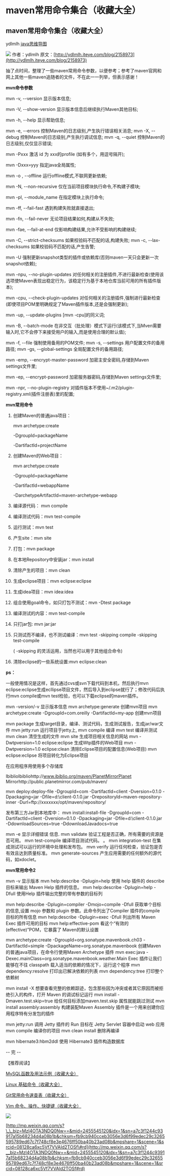 # maven常用命令集合（收藏大全）

## maven常用命令集合（收藏大全）

ydlmlh [java思维导图](maven-chang-yong-ming-ling-ji-he-shou-cang-da-quan.md)

![](https://github.com/yangbao93/docs/tree/d23f2b2cbc4eb06e62d38114d6a7f5410080c7b5/技术知识/其它/Git:Maven/maven常用命令集合（收藏大全）/640.jpg) 作者：ydlmlh 原文：[http://ydlmlh.iteye.com/blog/2158973](http://ydlmlh.iteye.com/blog/2158973)

抽了点时间，整理了一些maven常用命令参数，以便参考；参考了maven官网和网上其他一些maven追随者的文件，不在此一一列举，但表示感谢！

**mvn命令参数**

mvn -v, --version 显示版本信息;

mvn -V, --show-version 显示版本信息后继续执行Maven其他目标;

mvn -h, --help 显示帮助信息;

mvn -e, --errors 控制Maven的日志级别,产生执行错误相关消息; mvn -X, --debug 控制Maven的日志级别,产生执行调试信息; mvn -q, --quiet 控制Maven的日志级别,仅仅显示错误;

mvn -Pxxx 激活 id 为 xxx的profile \(如有多个，用逗号隔开\);

mvn -Dxxx=yyy 指定java全局属性;

mvn -o , --offline 运行offline模式,不联网更新依赖;

mvn -N, --non-recursive 仅在当前项目模块执行命令,不构建子模块;

mvn -pl, --module\_name 在指定模块上执行命令;

mvn -ff, --fail-fast 遇到构建失败就直接退出;

mvn -fn, --fail-never 无论项目结果如何,构建从不失败;

mvn -fae, --fail-at-end 仅影响构建结果,允许不受影响的构建继续;

mvn -C, --strict-checksums 如果校验码不匹配的话,构建失败; mvn -c, --lax-checksums 如果校验码不匹配的话,产生告警;

mvn -U 强制更新snapshot类型的插件或依赖库\(否则maven一天只会更新一次snapshot依赖\);

mvn -npu, --no-plugin-updates 对任何相关的注册插件,不进行最新检查\(使用该选项使Maven表现出稳定行为，该稳定行为基于本地仓库当前可用的所有插件版本\);

mvn -cpu, --check-plugin-updates 对任何相关的注册插件,强制进行最新检查\(即使项目POM里明确规定了Maven插件版本,还是会强制更新\);

mvn -up, --update-plugins \[mvn -cpu\]的同义词;

mvn -B, --batch-mode 在非交互（批处理）模式下运行\(该模式下,当Mven需要输入时,它不会停下来接受用户的输入,而是使用合理的默认值\);

mvn -f, --file  强制使用备用的POM文件; mvn -s, --settings  用户配置文件的备用路径; mvn -gs, --global-settings  全局配置文件的备用路径;

mvn -emp, --encrypt-master-password  加密主安全密码,存储到Maven settings文件里;

mvn -ep, --encrypt-password  加密服务器密码,存储到Maven settings文件里;

mvn -npr, --no-plugin-registry 对插件版本不使用~/.m2/plugin-registry.xml\(插件注册表\)里的配置;

**mvn常用命令**

1. 创建Maven的普通java项目：

   mvn archetype:create

   -DgroupId=packageName

   -DartifactId=projectName

2. 创建Maven的Web项目：

   mvn archetype:create

   -DgroupId=packageName

   -DartifactId=webappName

   -DarchetypeArtifactId=maven-archetype-webapp

3. 编译源代码： mvn compile
4. 编译测试代码：mvn test-compile
5. 运行测试：mvn test
6. 产生site：mvn site
7. 打包：mvn package
8. 在本地Repository中安装jar：mvn install
9. 清除产生的项目：mvn clean
10. 生成eclipse项目：mvn eclipse:eclipse
11. 生成idea项目：mvn idea:idea
12. 组合使用goal命令，如只打包不测试：mvn -Dtest package
13. 编译测试的内容：mvn test-compile
14. 只打jar包: mvn jar:jar
15. 只测试而不编译，也不测试编译：mvn test -skipping compile -skipping test-compile

    \( -skipping 的灵活运用，当然也可以用于其他组合命令\)

16. 清除eclipse的一些系统设置:mvn eclipse:clean

**ps：**

一般使用情况是这样，首先通过cvs或svn下载代码到本机，然后执行mvn eclipse:eclipse生成ecllipse项目文件，然后导入到eclipse就行了；修改代码后执行mvn compile或mvn test检验，也可以下载eclipse的maven插件。

mvn -version/-v 显示版本信息 mvn archetype:generate 创建mvn项目 mvn archetype:create -DgroupId=com.oreilly -DartifactId=my-app 创建mvn项目

mvn package 生成target目录，编译、测试代码，生成测试报告，生成jar/war文件 mvn jetty:run 运行项目于jetty上, mvn compile 编译 mvn test 编译并测试 mvn clean 清空生成的文件 mvn site 生成项目相关信息的网站 mvn -Dwtpversion=1.0 eclipse:eclipse 生成Wtp插件的Web项目 mvn -Dwtpversion=1.0 eclipse:clean 清除Eclipse项目的配置信息\(Web项目\) mvn eclipse:eclipse 将项目转化为Eclipse项目

在应用程序用使用多个存储库

IbiblioIbibliohttp://www.ibiblio.org/maven/PlanetMirrorPlanet Mirrorhttp://public.planetmirror.com/pub/maven/

mvn deploy:deploy-file -DgroupId=com -DartifactId=client -Dversion=0.1.0 -Dpackaging=jar -Dfile=d:\client-0.1.0.jar -DrepositoryId=maven-repository-inner -Durl=ftp://xxxxxxx/opt/maven/repository/

发布第三方Jar到本地库中： mvn install:install-file -DgroupId=com -DartifactId=client -Dversion=0.1.0 -Dpackaging=jar -Dfile=d:\client-0.1.0.jar -DdownloadSources=true -DdownloadJavadocs=true

mvn -e 显示详细错误 信息. mvn validate 验证工程是否正确，所有需要的资源是否可用。 mvn test-compile 编译项目测试代码。 。 mvn integration-test 在集成测试可以运行的环境中处理和发布包。 mvn verify 运行任何检查，验证包是否有效且达到质量标准。 mvn generate-sources 产生应用需要的任何额外的源代码，如xdoclet。

**mvn常用命令2**

mvn -v 显示版本 mvn help:describe -Dplugin=help 使用 help 插件的 describe 目标来输出 Maven Help 插件的信息。 mvn help:describe -Dplugin=help -Dfull 使用Help 插件输出完整的带有参数的目标列

mvn help:describe -Dplugin=compiler -Dmojo=compile -Dfull 获取单个目标的信息,设置 mojo 参数和 plugin 参数。此命令列出了Compiler 插件的compile 目标的所有信息 mvn help:describe -Dplugin=exec -Dfull 列出所有 Maven Exec 插件可用的目标 mvn help:effective-pom 看这个“有效的 \(effective\)”POM，它暴露了 Maven的默认设置

mvn archetype:create -DgroupId=org.sonatype.mavenbook.ch03 -DartifactId=simple -DpackageName=org.sonatype.mavenbook 创建Maven的普通java项目，在命令行使用Maven Archetype 插件 mvn exec:java -Dexec.mainClass=org.sonatype.mavenbook.weather.Main Exec 插件让我们能够在不往 classpath 载入适当的依赖的情况下，运行这个程序 mvn dependency:resolve 打印出已解决依赖的列表 mvn dependency:tree 打印整个依赖树

mvn install -X 想要查看完整的依赖踪迹，包含那些因为冲突或者其它原因而被拒绝引入的构件，打开 Maven 的调试标记运行 mvn install -Dmaven.test.skip=true 给任何目标添加maven.test.skip 属性就能跳过测试 mvn install assembly:assembly 构建装配Maven Assembly 插件是一个用来创建你应用程序特有分发包的插件

mvn jetty:run 调用 Jetty 插件的 Run 目标在 Jetty Servlet 容器中启动 web 应用 mvn compile 编译你的项目 mvn clean install 删除再编译

mvn hibernate3:hbm2ddl 使用 Hibernate3 插件构造数据库

-- 完 --

【推荐阅读】

[MySQL函数及用法示例（收藏大全）](http://mp.weixin.qq.com/s?__biz=MzI4OTA3NDQ0Nw==&amp;mid=2455545114&amp;idx=1&amp;sn=92c0e122125ce23183a8b6f9a810cfc9&amp;chksm=fb9cb97acceb306c4f3135037c2969e4ce27855ec92a85e385f64f7b15f5e2dd62b6a58b053f&amp;scene=21#wechat_redirect)

[Linux 基础命令（收藏大全）](http://mp.weixin.qq.com/s?__biz=MzI4OTA3NDQ0Nw==&amp;mid=2455545100&amp;idx=1&amp;sn=7c14d862ca5b60e0c9d2478962979ee8&amp;chksm=fb9cb96ccceb307aedb8180c41808ba383dcb86afed816ebaf962ede5c5b4140e9b2c9dea4ea&amp;scene=21#wechat_redirect)

[Git常用命令速查表（收藏大全）](http://mp.weixin.qq.com/s?__biz=MzI4OTA3NDQ0Nw==&amp;mid=2455545096&amp;idx=1&amp;sn=48e93e726e86d7d56aea80f83b442ca9&amp;chksm=fb9cb968cceb307e830d6917787d98dd4a5ec159a919d8cb84d48dab2fcf3cc96d244fbb62fb&amp;scene=21#wechat_redirect)

[Vim 命令、操作、快捷键（收藏大全）](http://mp.weixin.qq.com/s?__biz=MzI4OTA3NDQ0Nw==&amp;mid=2455545105&amp;idx=1&amp;sn=a43f6b9c976b2898e92707f961a83974&amp;chksm=fb9cb971cceb30677d380401acaabb18cb22694a4d98100b6ba5776707975801dd2f4059bb4b&amp;scene=21#wechat_redirect)

![](https://github.com/yangbao93/docs/tree/d23f2b2cbc4eb06e62d38114d6a7f5410080c7b5/技术知识/其它/Git:Maven/maven常用命令集合（收藏大全）/640.png)

[http://mp.weixin.qq.com/s?\_\_biz=MzI4OTA3NDQ0Nw==&mid=2455545120&idx=1&sn=a7c3f1244c93917a15b68234d4a08b1b&chksm=fb9cb940cceb3056e3d6f99edec29c3265595789ed67c7f748cf8e3e4676ff50ba40b23ad08b&mpshare=1&scene=1&srcid=08128ca6xc5Vf7VVAId2TOSf\#rd](http://mp.weixin.qq.com/s?__biz=MzI4OTA3NDQ0Nw==&mid=2455545120&idx=1&sn=a7c3f1244c93917a15b68234d4a08b1b&chksm=fb9cb940cceb3056e3d6f99edec29c3265595789ed67c7f748cf8e3e4676ff50ba40b23ad08b&mpshare=1&scene=1&srcid=08128ca6xc5Vf7VVAId2TOSf#rd)


